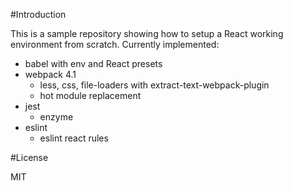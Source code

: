 #Introduction

This is a sample repository showing how to setup a React working environment
from scratch. Currently implemented:

- babel with env and React presets
- webpack 4.1
  - less, css, file-loaders with extract-text-webpack-plugin
  - hot module replacement
- jest 
  - enzyme
- eslint
  - eslint react rules

#License

MIT
